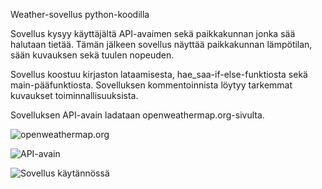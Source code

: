 Weather-sovellus python-koodilla

Sovellus kysyy käyttäjältä API-avaimen sekä paikkakunnan jonka sää halutaan tietää. Tämän
jälkeen sovellus näyttää paikkakunnan lämpötilan, sään kuvauksen sekä tuulen nopeuden.

Sovellus koostuu kirjaston lataamisesta, hae_saa-if-else-funktiosta sekä main-pääfunktiosta.
Sovelluksen kommentoinnista löytyy tarkemmat kuvaukset toiminnallisuuksista.

Sovelluksen API-avain ladataan openweathermap.org-sivulta.

![openweathermap.org](../kuvat/kuva1.png)

![API-avain](../kuvat/kuva2.png)

![Sovellus käytännössä](../kuvat/kuva3.png)


